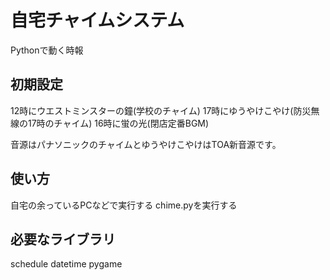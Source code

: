 # 自宅チャイムシステム
Pythonで動く時報

## 初期設定
12時にウエストミンスターの鐘(学校のチャイム)
17時にゆうやけこやけ(防災無線の17時のチャイム)
16時に蛍の光(閉店定番BGM)

音源はパナソニックのチャイムとゆうやけこやけはTOA新音源です。

## 使い方
自宅の余っているPCなどで実行する
chime.pyを実行する

## 必要なライブラリ
schedule
datetime
pygame
